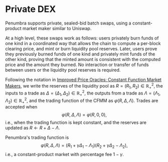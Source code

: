 # Private DEX

Penumbra supports private, sealed-bid batch swaps, using a constant-product market maker similar to Uniswap.

At a high level, these swaps work as follows: users privately burn funds of
one kind in a coordinated way that allows the chain to compute a per-block
clearing price, and mint or burn liquidity pool reserves. Later, users prove
they previously burned funds of one kind and privately mint funds of the
other kind, proving that the minted amount is consistent with the computed
price and the amount they burned. No interaction or transfer of funds between
users or the liquidity pool reserves is required.

Following the notation in [Improved Price Oracles: Constant Function Market
Makers][ipocfmm], we write the reserves of the liquidity pool as $R = (R_1,
R_2) \in \mathbb R^2_+$, the inputs to a trade as $\Delta = (\Delta_1,
\Delta_2) \in \mathbb R^2_+$, the outputs from a trade as $\Lambda =
(\Lambda_1, \Lambda_2) \in \mathbb R^2_+$, and the trading function of the
CFMM as $\varphi(R, \Delta, \Lambda)$. Trades are accepted when $$\varphi(R,
\Delta, \Lambda) = \varphi(R, 0,0),$$ i.e., when the trading function is kept
constant, and the reserves are updated as $R \gets R + \Delta - \Lambda$.

Penumbra's trading function is $$\varphi(R, \Delta, \Lambda) = (R_1 + \gamma
\Delta_1 - \Lambda_1) (R_2 + \gamma \Delta_2 - \Lambda_2),$$ i.e., a
constant-product market with percentage fee $1 - \gamma$.

[ipocfmm]: https://web.stanford.edu/~guillean/papers/constant_function_amms.pdf